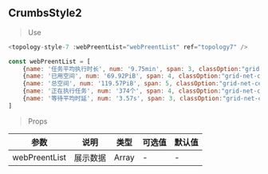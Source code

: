## CrumbsStyle2

> Use
```javascript
<topology-style-7 :webPreentList="webPreentList" ref="topology7" />

const webPreentList = [
    {name: '任务平均执行时长', num: '9.75min', span: 3, classOption:"grid-net-content-side"},
    {name: '已用空间', num: '69.92PiB', span: 4, classOption:"grid-net-content"},
    {name: '总空间', num: '119.57PiB', span: 5, classOption:"grid-net-center"},
    {name: '正在执行任务', num: '374个', span: 4, classOption:"grid-net-content"},
    {name: '等待平均时延', num: '3.57s', span: 3, classOption:"grid-net-content-side"}
]
```

> Props

参数|说明|类型|可选值|默认值
-|-|-|-|-
webPreentList|展示数据|Array|-|-



